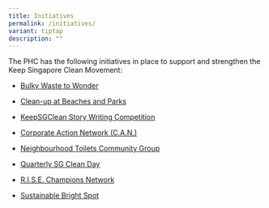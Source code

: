 ```yaml
---
title: Initiatives
permalink: /initiatives/
variant: tiptap
description: ""
---
```

<p>The PHC has the following initiatives in place to support and strengthen
the Keep Singapore Clean Movement:&nbsp;</p>
<ul data-tight="true" class="tight">
<li>
<p><a href="/initiatives/bulky-waste-to-wonder">Bulky Waste to Wonder</a>
</p>
</li>
<li>
<p><a href="/beachcleanup">Clean-up at Beaches and Parks</a>
</p>
</li><li>
<p><a href="/initiatives/story-writing-competition">KeepSGClean Story Writing Competition</a>
</p>
</li>
	<li>
<p><a href="/initiatives/can">Corporate Action Network (C.A.N.)</a>
</p>
</li>
<li>
<p><a href="/ntcg/">Neighbourhood Toilets Community Group</a>
</p>
</li>
<li>
<p><a href="/initiatives/sgcleanday">Quarterly SG Clean Day</a>
</p>
</li>
<li>
<p><a href="/initiatives/rise">R.I.S.E. Champions Network</a>
</p>
</li>
<li>
<p><a href="/initiatives/sustainable-bright-spot">Sustainable Bright Spot</a>&nbsp;</p>
</li>
</ul>